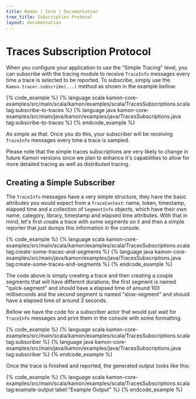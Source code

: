 ```yaml
---
title: Kamon | Core | Documentation
tree_title: Subscription Protocol
layout: documentation
---
```


Traces Subscription Protocol
============================

When you configure your application to use the "Simple Tracing" level, you can subscribe with the tracing module to
receive `TraceInfo` messages every time a trace is selected to be reported. To subscribe, simply use the
`Kamon.tracer.subscribe(...)` method as shown in the example bellow:

{% code_example %}
{%   language scala kamon-core-examples/src/main/scala/kamon/examples/scala/TracesSubscriptions.scala tag:subscribe-to-traces %}
{%   language java kamon-core-examples/src/main/java/kamon/examples/java/TracesSubscriptions.java tag:subscribe-to-traces %}
{% endcode_example %}

As simple as that. Once you do this, your subscriber will be receiving `TraceInfo` messages every time a trace is
sampled.

<p class="alert alert-warning">
Please note that the simple traces subscriptions are very likely to change in future Kamon versions since we plan to
enhance it's capabilities to allow for more detailed tracing as well as distributed tracing.
</p>



Creating a Simple Subscriber
----------------------------

The `TraceInfo` messages have a very simple structure, they have the basic attributes you would expect from a
`TraceContext`: name, token, timestamp, elapsed time and a collection of `SegmentInfo` objects, which have their own
name, category, library, timestamp and elapsed time attributes. With that in mind, let's first create a trace with
some segments on it and then a simple reporter that just dumps this information in the console.

{% code_example %}
{%   language scala kamon-core-examples/src/main/scala/kamon/examples/scala/TracesSubscriptions.scala tag:create-some-traces-and-segments %}
{%   language java kamon-core-examples/src/main/java/kamon/examples/java/TracesSubscriptions.java tag:create-some-traces-and-segments %}
{% endcode_example %}

The code above is simply creating a trace and then creating a couple segments that will have different durations; the
first segment is named "quick-segment" and should have a elapsed time of around 100 milliseconds and the second segment
is named "slow-segment" and should have a elapsed time of around 3 seconds.

Bellow we have the code for a subscriber actor that would just wait for `TraceInfo` messages and print them in the console
with some formatting.

{% code_example %}
{%   language scala kamon-core-examples/src/main/scala/kamon/examples/scala/TracesSubscriptions.scala tag:subscriber %}
{%   language java kamon-core-examples/src/main/java/kamon/examples/java/TracesSubscriptions.java tag:subscriber %}
{% endcode_example %}

Once the trace is finished and reported, the generated output looks like this:

{% code_example %}
{%   language scala kamon-core-examples/src/main/scala/kamon/examples/scala/TracesSubscriptions.scala tag:example-output label:"Example Output" %}
{% endcode_example %}
